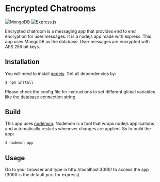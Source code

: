# Encrypted Chatrooms                
![MongoDB](https://img.shields.io/badge/MongoDB-%234ea94b.svg?style=for-the-badge&logo=mongodb&logoColor=white)     ![Express.js](https://img.shields.io/badge/express.js-%23404d59.svg?style=for-the-badge&logo=express&logoColor=%2361DAFB)

Encrypted chatroom is a messaging app that provides end to end encryption for user messages. It is a nodejs app made with express. This app uses MongoDB as the database.  User messages are encrypted with AES 256 bit keys.

## Installation
You will need to install [nodejs](https://nodejs.dev/). Get all dependencies by:
```bash
$ npm install
```
Please check the config file for instructions to set different global variables like the database connection string.

## Build
This app uses [nodemon](https://www.npmjs.com/package/nodemon). Nodemon is a tool that wraps nodejs applications and automatically restarts whenever changes are applied. So to build the app:
```bash
$ nodemon app
```

## Usage
Go to your browser and type in http://localhost:3000/ to access the app (3000 is the default port for express)

